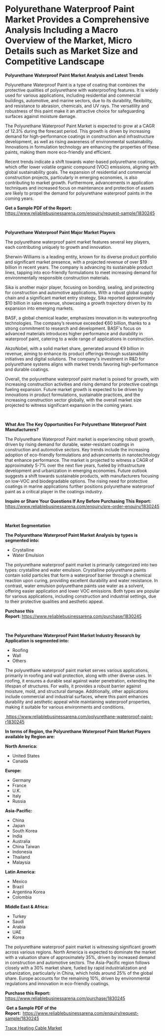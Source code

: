 <p><h1>Polyurethane Waterproof Paint Market Provides a Comprehensive Analysis Including a Macro Overview of the Market, Micro Details such as Market Size and Competitive Landscape</h1></p><p><strong>Polyurethane Waterproof Paint Market Analysis and Latest Trends</strong></p>
<p><p>Polyurethane Waterproof Paint is a type of coating that combines the protective qualities of polyurethane with waterproofing features. It is widely used for various applications, including residential and commercial buildings, automotive, and marine sectors, due to its durability, flexibility, and resistance to abrasion, chemicals, and UV rays. The versatility and robustness of this paint make it an attractive choice for safeguarding surfaces against moisture damage.</p><p>The Polyurethane Waterproof Paint Market is expected to grow at a CAGR of 12.3% during the forecast period. This growth is driven by increasing demand for high-performance coatings in construction and infrastructure development, as well as rising awareness of environmental sustainability. Innovations in formulation technology are enhancing the properties of these paints, making them more eco-friendly and efficient.</p><p>Recent trends indicate a shift towards water-based polyurethane coatings, which offer lower volatile organic compound (VOC) emissions, aligning with global sustainability goals. The expansion of residential and commercial construction projects, particularly in emerging economies, is also contributing to market growth. Furthermore, advancements in application techniques and increased focus on maintenance and protection of assets are likely to propel the demand for polyurethane waterproof paints in the coming years.</p></p>
<p><strong>Get a Sample PDF of the Report:&nbsp;</strong> <a href="https://www.reliablebusinessarena.com/enquiry/request-sample/1830245?utm_campaign=3183&utm_medium=2&utm_source=Github&utm_content=ia&utm_term=01042025&utm_id=polyurethane-waterproof-paint">https://www.reliablebusinessarena.com/enquiry/request-sample/1830245</a></p>
<p>&nbsp;</p>
<p><strong>Polyurethane Waterproof Paint Major Market Players</strong></p>
<p><p>The polyurethane waterproof paint market features several key players, each contributing uniquely to growth and innovation. </p><p>Sherwin-Williams is a leading entity, known for its diverse product portfolio and significant market presence, with a projected revenue of over $19 billion in recent years. The company is advancing its sustainable product lines, tapping into eco-friendly formulations to meet increasing demand for environmentally responsible construction materials.</p><p>Sika is another major player, focusing on bonding, sealing, and protecting for construction and automotive applications. With a robust global supply chain and a significant market entry strategy, Sika reported approximately $10 billion in sales revenue, showcasing a growth trajectory driven by its expansion into emerging markets.</p><p>BASF, a global chemical leader, emphasizes innovation in its waterproofing technologies. The company’s revenue exceeded €60 billion, thanks to a strong commitment to research and development. BASF's focus on advanced materials introduces higher performance and durability in waterproof paint, catering to a wide range of applications in construction.</p><p>AkzoNobel, with a solid market share, generated around €9 billion in revenue, aiming to enhance its product offerings through sustainability initiatives and digital solutions. The company's investment in R&D for polyurethane systems aligns with market trends favoring high-performance and durable coatings.</p><p>Overall, the polyurethane waterproof paint market is poised for growth, with increasing construction activities and rising demand for protective coatings fueling expansion. Future market growth is expected to be driven by innovations in product formulations, sustainable practices, and the increasing construction sector globally, with the overall market size projected to witness significant expansion in the coming years.</p></p>
<p>&nbsp;</p>
<p><strong>What Are The Key Opportunities For Polyurethane Waterproof Paint Manufacturers?</strong></p>
<p><p>The Polyurethane Waterproof Paint market is experiencing robust growth, driven by rising demand for durable, water-resistant coatings in construction and automotive sectors. Key trends include the increasing adoption of eco-friendly formulations and advancements in nanotechnology that enhance performance. The market is projected to witness a CAGR of approximately 5-7% over the next five years, fueled by infrastructure development and urbanization in emerging economies. Future outlook suggests a shift towards sustainable products, with manufacturers focusing on low-VOC and biodegradable options. The rising need for protective coatings in marine applications further positions polyurethane waterproof paint as a critical player in the coatings industry.</p></p>
<p><strong>Inquire or Share Your Questions If Any Before Purchasing This Report:</strong> <a href="https://www.reliablebusinessarena.com/enquiry/pre-order-enquiry/1830245?utm_campaign=3183&utm_medium=2&utm_source=Github&utm_content=ia&utm_term=01042025&utm_id=polyurethane-waterproof-paint">https://www.reliablebusinessarena.com/enquiry/pre-order-enquiry/1830245</a></p>
<p>&nbsp;</p>
<p><strong>Market Segmentation</strong></p>
<p><strong>The Polyurethane Waterproof Paint Market Analysis by types is segmented into:</strong></p>
<p><ul><li>Crystalline</li><li>Water Emulsion</li></ul></p>
<p><p>The polyurethane waterproof paint market is primarily categorized into two types: crystalline and water emulsion. Crystalline polyurethane paints contain solid particles that form a waterproof barrier through a chemical reaction upon curing, providing excellent durability and water resistance. In contrast, water emulsion polyurethane paints use water as a solvent, offering easier application and lower VOC emissions. Both types are popular for various applications, including construction and industrial settings, due to their protective qualities and aesthetic appeal.</p></p>
<p><strong>Purchase this Report:&nbsp;</strong><a href="https://www.reliablebusinessarena.com/purchase/1830245?utm_campaign=3183&utm_medium=2&utm_source=Github&utm_content=ia&utm_term=01042025&utm_id=polyurethane-waterproof-paint">https://www.reliablebusinessarena.com/purchase/1830245</a></p>
<p>&nbsp;</p>
<p><strong>The Polyurethane Waterproof Paint Market Industry Research by Application is segmented into:</strong></p>
<p><ul><li>Roofing</li><li>Wall</li><li>Others</li></ul></p>
<p><p>The polyurethane waterproof paint market serves various applications, primarily in roofing and wall protection, along with other diverse uses. In roofing, it ensures a durable seal against water penetration, extending the lifespan of structures. For walls, it provides a robust barrier against moisture, mold, and structural damage. Additionally, other applications include commercial and industrial surfaces, where this paint enhances durability and aesthetic appeal while maintaining waterproof properties, making it suitable for various environments and conditions.</p></p>
<p><a href="https://www.reliablebusinessarena.com/polyurethane-waterproof-paint-r1830245?utm_campaign=3183&utm_medium=2&utm_source=Github&utm_content=ia&utm_term=01042025&utm_id=polyurethane-waterproof-paint">&nbsp;https://www.reliablebusinessarena.com/polyurethane-waterproof-paint-r1830245</a></p>
<p><strong>In terms of Region, the Polyurethane Waterproof Paint Market Players available by Region are:</strong></p>
<p>
    <p> <strong> North America: </strong>
        <ul>
            <li>United States</li>
            <li>Canada</li>
        </ul>
        </p> 
    <p> <strong> Europe: </strong>
        <ul>
            <li>Germany</li>
            <li>France</li>
            <li>U.K.</li>
            <li>Italy</li>
            <li>Russia</li>
        </ul>
        </p> 
    <p> <strong> Asia-Pacific: </strong>
        <ul>
            <li>China</li>
            <li>Japan</li>
            <li>South Korea</li>
            <li>India</li>
            <li>Australia</li>
            <li>China Taiwan</li>
            <li>Indonesia</li>
            <li>Thailand</li>
            <li>Malaysia</li>
        </ul>
        </p> 
    <p> <strong> Latin America: </strong>
        <ul>
            <li>Mexico</li>
            <li>Brazil</li>
            <li>Argentina Korea</li>
            <li>Colombia</li>
        </ul>
        </p> 
    <p> <strong> Middle East & Africa: </strong>
        <ul>
            <li>Turkey</li>
            <li>Saudi</li>
            <li>Arabia</li>
            <li>UAE</li>
            <li>Korea</li>
        </ul>
    </p>
    </p>
<p><p>The polyurethane waterproof paint market is witnessing significant growth across various regions. North America is expected to dominate the market with a valuation share of approximately 35%, driven by increased demand in construction and automotive sectors. The Asia-Pacific region follows closely with a 30% market share, fueled by rapid industrialization and urbanization, particularly in China, which holds around 25% of the global share. Europe accounts for the remaining 10%, driven by environmental regulations and innovation in eco-friendly coatings.</p></p>
<p><strong>Purchase this Report: </strong><a href="https://www.reliablebusinessarena.com/purchase/1830245?utm_campaign=3183&utm_medium=2&utm_source=Github&utm_content=ia&utm_term=01042025&utm_id=polyurethane-waterproof-paint">https://www.reliablebusinessarena.com/purchase/1830245</a></p>
<p>&nbsp;<strong>Get a Sample PDF of the Report:&nbsp;&nbsp;</strong><a href="https://www.reliablebusinessarena.com/enquiry/request-sample/1830245?utm_campaign=3183&utm_medium=2&utm_source=Github&utm_content=ia&utm_term=01042025&utm_id=polyurethane-waterproof-paint">https://www.reliablebusinessarena.com/enquiry/request-sample/1830245</a></p>
<p><strong></strong></p>
<p><p><a href="https://github.com/ugurgyuri/Market-Research-Report-List-1/blob/main/trace-heating-cable-market.md?utm_campaign=3183&utm_medium=2&utm_source=Github&utm_content=ia&utm_term=01042025&utm_id=polyurethane-waterproof-paint">Trace Heating Cable Market</a></p></p>
